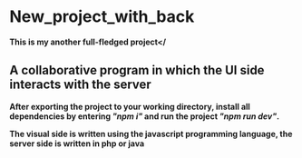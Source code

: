 # New_project_with_back

<b>This is my another full-fledged project</

## A collaborative program in which the UI side interacts with the server

After exporting the project to your working directory, install all dependencies by entering <i>"npm i"</i> and run the project <i>"npm run dev"</i>.

The visual side is written using the javascript programming language, the server side is written in php or java
